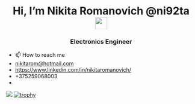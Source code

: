 <h1 align="center">Hi, I’m Nikita Romanovich @ni92ta</a> 
<img src="https://github.com/blackcater/blackcater/raw/main/images/Hi.gif" height="32"/></h1>
<h3 align="center">Electronics Engineer</h3>

<!---- 👀 I’m interested in ...
- 🌱 I’m currently learning ...
- 💞️ I’m looking to collaborate on ...--->
- 📫 How to reach me 
- nikitarom@hotmail.com 
- https://www.linkedin.com/in/nikitaromanovich/
- +375259068003
- 
![](https://github-profile-summary-cards.vercel.app/api/cards/stats?username=ni92ta&theme=solarized_dark)
[![trophy](https://github-profile-trophy.vercel.app/?username=ni92ta)](https://github.com/ryo-ma/github-profile-trophy)


<!---
ni92ta/ni92ta is a ✨ special ✨ repository because its `README.md` (this file) appears on your GitHub profile.
You can click the Preview link to take a look at your changes.
--->
